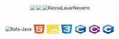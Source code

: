 <div><p align="center">
<img align="center" height="180em" src="https://github-readme-stats.vercel.app/api?username=RaissaLauarNavarro&show_icons=true&theme=radical&count_private=true&bg_color=00000000&hide_border=true"/>
<img align="center" height="180em" src="https://github-readme-stats.vercel.app/api/top-langs/?username=RaissaLauarNavarro&theme=radical&bg_color=00000000&layout=compact&langs_count=168&hide_border=true"/>
<img align="center" src="https://github-readme-streak-stats.herokuapp.com/?user=RaissaLauarNavarro&theme=radical&hide_border=true&background=EB545400&locale=pt_BR" alt="RaissaLauarNavarro" /></p>
</div>

<div style="display: inline_block"><br><p align="center">
  <img align="center" alt="Rafa-Java" height="30" width="30" src="https://media.discordapp.net/attachments/933499827638124575/1147922877262348358/java.png?width=402&height=402">
  <img align="center" alt="Rafa-HTML" height="30" width="40" src="https://raw.githubusercontent.com/devicons/devicon/master/icons/html5/html5-original.svg">
  <img align="center" alt="Rafa-Js" height="30" width="40" src="https://raw.githubusercontent.com/devicons/devicon/master/icons/javascript/javascript-plain.svg">
  <img align="center" alt="Rafa-CSS" height="30" width="40" src="https://raw.githubusercontent.com/devicons/devicon/master/icons/css3/css3-original.svg">
  <img align="center" alt="Rafa-C" height="30" width="40" src="https://raw.githubusercontent.com/devicons/devicon/master/icons/c/c-original.svg">
  <img align="center" alt="Rafa-Csharp" height="30" width="40" src="https://raw.githubusercontent.com/devicons/devicon/master/icons/csharp/csharp-original.svg">
  <img align="center" alt="Rafa-cplusplus" height="30" width="40" src="https://raw.githubusercontent.com/devicons/devicon/master/icons/cplusplus/cplusplus-original.svg">
</div>
